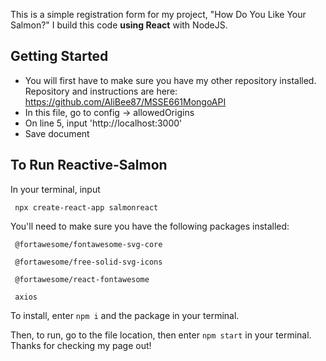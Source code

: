This is a simple registration form for my project, "How Do You Like Your Salmon?" I build this code **using React** with NodeJS. 
## Getting Started 
  - You will first have to make sure you have my other repository installed. Repository and instructions are here: 
https://github.com/AliBee87/MSSE661MongoAPI
  - In this file, go to config -> allowedOrigins
  - On line 5, input 'http://localhost:3000' 
  - Save document

## To Run Reactive-Salmon
 In your terminal, input  
 ```
  npx create-react-app salmonreact
 ```
 
 
 You'll need to make sure you have the following packages installed: 
 
   ```
    @fortawesome/fontawesome-svg-core
   
    @fortawesome/free-solid-svg-icons
    
    @fortawesome/react-fontawesome
    
    axios
   ```
  
  To install, enter `npm i` and the package in your terminal.
   
  Then, to run, go to the file location, then enter `npm start` in your terminal. Thanks for checking my page out! 
